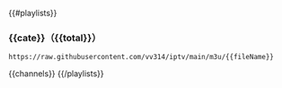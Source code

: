 {{#playlists}}

### {{cate}}（{{total}}）

```
https://raw.githubusercontent.com/vv314/iptv/main/m3u/{{fileName}}
```

{{channels}}
{{/playlists}}